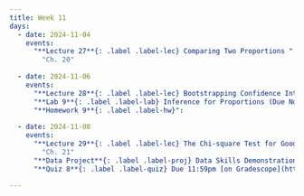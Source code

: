 ```yaml
---
title: Week 11
days:
  - date: 2024-11-04
    events:
      "**Lecture 27**{: .label .label-lec} Comparing Two Proportions ":
        "Ch. 20"
        
  - date: 2024-11-06
    events:
      "**Lecture 28**{: .label .label-lec} Bootstrapping Confidence Intervals ":
      "**Lab 9**{: .label .label-lab} Inference for Proportions (Due Nov 8th)":
      "**Homework 9**{: .label .label-hw}": 
      
  - date: 2024-11-08
    events:
      "**Lecture 29**{: .label .label-lec} The Chi-square Test for Goodness of Fit ":
        "Ch. 21"  
      "**Data Project**{: .label .label-proj} Data Skills Demonstration Part II (Due 10:00 PM PST)":
      "**Quiz 8**{: .label .label-quiz} Due 11:59pm [on Gradescope](https://www.gradescope.com/courses/833518)":

---
```


